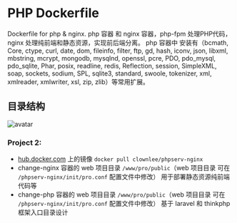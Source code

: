 # PHP Dockerfile
Dockerfile for php & nginx. php 容器 和 nginx 容器，php-fpm 处理PHP代码，nginx 处理纯前端和静态资源，实现前后端分离。 php 容器中 安装有（bcmath, Core, ctype, curl, date, dom, fileinfo, filter, ftp, gd, hash, iconv, json, libxml, mbstring, mcrypt, mongodb, mysqlnd, openssl, pcre, PDO, pdo_mysql, pdo_sqlite, Phar, posix, readline, redis, Reflection, session, SimpleXML, soap, sockets, sodium, SPL, sqlite3, standard, swoole, tokenizer, xml, xmlreader, xmlwriter, xsl, zip, zlib）等常用扩展。
## 目录结构
![avatar](http://chuantu.xyz/t6/739/1594804713x992249049.png)
### Project 2:
- [hub.docker.com](https://hub.docker.com/r/clownlee/phpserv-nginx) 上的镜像 `docker pull clownlee/phpserv-nginx`
- change-nginx 容器的 web 项目目录 `/www/pro/public`（web 项目目录 可在 `/phpserv-nginx/init/pro.conf` 配置文件中修改） 用于部署静态资源纯前端代码等
- change-php 容器的 web 项目目录 `/www/pro/public`（web 项目目录 可在 `/phpserv-nginx/init/pro.conf` 配置文件中修改） 基于 laravel 和 thinkphp 框架入口目录设计
